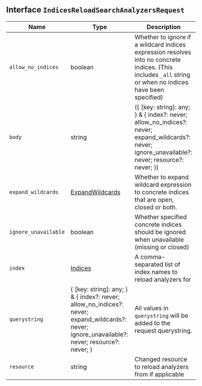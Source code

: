 ## Interface `IndicesReloadSearchAnalyzersRequest`

| Name | Type | Description |
| - | - | - |
| `allow_no_indices` | boolean | Whether to ignore if a wildcard indices expression resolves into no concrete indices. (This includes `_all` string or when no indices have been specified) |
| `body` | string | ({ [key: string]: any; } & { index?: never; allow_no_indices?: never; expand_wildcards?: never; ignore_unavailable?: never; resource?: never; }) | All values in `body` will be added to the request body. |
| `expand_wildcards` | [ExpandWildcards](./ExpandWildcards.md) | Whether to expand wildcard expression to concrete indices that are open, closed or both. |
| `ignore_unavailable` | boolean | Whether specified concrete indices should be ignored when unavailable (missing or closed) |
| `index` | [Indices](./Indices.md) | A comma-separated list of index names to reload analyzers for |
| `querystring` | { [key: string]: any; } & { index?: never; allow_no_indices?: never; expand_wildcards?: never; ignore_unavailable?: never; resource?: never; } | All values in `querystring` will be added to the request querystring. |
| `resource` | string | Changed resource to reload analyzers from if applicable |
